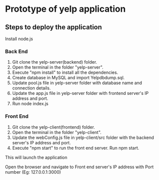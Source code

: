 # Prototype of yelp application
## Steps to deploy the application
Install node.js

### Back End
1. Git clone the yelp-server(backend) folder.
2. Open the terminal in the folder "yelp-server".
3. Execute "npm install" to install all the dependencies.
4. Create database in MySQL and import Yelpdbdump.sql.
5. Update pool.js file in yelp-server folder with database name and connection details.
6. Update the app.js file in yelp-server folder with frontend server's IP address and port.
7. Run node index.js

### Front End
1. Git clone the yelp-client(frontend) folder.
2. Open the terminal in the folder "yelp-client".
3. Update the webConfig.js file in yelp-client/src folder with the backend server's IP address and port.
4. Execute "npm start" to run the front end server. Run npm start.

This will launch the application

Open the browser and navigate to Front end server's IP address with Port number (Eg: 127.0.0.1:3000)


